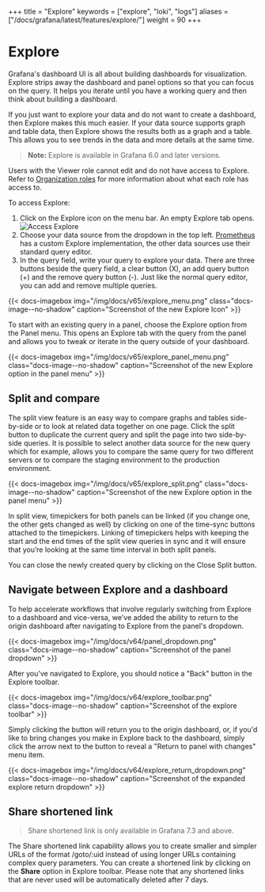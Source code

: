 +++
title = "Explore"
keywords = ["explore", "loki", "logs"]
aliases = ["/docs/grafana/latest/features/explore/"]
weight = 90
+++

# Explore

Grafana's dashboard UI is all about building dashboards for visualization. Explore strips away the dashboard and panel options so that you can focus on the query. It helps you iterate until you have a working query and then think about building a dashboard. 

If you just want to explore your data and do not want to create a dashboard, then Explore makes this much easier. If your data source supports graph and table data, then Explore shows the results both as a graph and a table. This allows you to see trends in the data and more details at the same time.

>**Note:** Explore is available in Grafana 6.0 and later versions.

Users with the Viewer role cannot edit and do not have access to Explore. Refer to [Organization roles](https://grafana.com/docs/grafana/latest/permissions/organization_roles/) for more information about what each role has access to.

To access Explore:

1. Click on the Explore icon on the menu bar. An empty Explore tab opens.
   ![Access Explore](/img/docs/explore/access-explore-7-4.png)
1. Choose your data source from the dropdown in the top left. [Prometheus](https://grafana.com/oss/prometheus/) has a custom Explore implementation, the other data sources use their standard query editor.
1. In the query field, write your query to explore your data. There are three buttons beside the query field, a clear button (X), an add query button (+) and the remove query button (-). Just like the normal query editor, you can add and remove multiple queries.

{{< docs-imagebox img="/img/docs/v65/explore_menu.png" class="docs-image--no-shadow" caption="Screenshot of the new Explore Icon" >}}

To start with an existing query in a panel, choose the Explore option from the Panel menu. This opens an Explore tab with the query from the panel and allows you to tweak or iterate in the query outside of your dashboard.

{{< docs-imagebox img="/img/docs/v65/explore_panel_menu.png" class="docs-image--no-shadow" caption="Screenshot of the new Explore option in the panel menu" >}}

## Split and compare

The split view feature is an easy way to compare graphs and tables side-by-side or to look at related data together on one page. Click the split button to duplicate the current query and split the page into two side-by-side queries. It is possible to select another data source for the new query which for example, allows you to compare the same query for two different servers or to compare the staging environment to the production environment.

{{< docs-imagebox img="/img/docs/v65/explore_split.png" class="docs-image--no-shadow" caption="Screenshot of the new Explore option in the panel menu" >}}

In split view, timepickers for both panels can be linked (if you change one, the other gets changed as well) by clicking on one of the time-sync buttons attached to the timepickers. Linking of timepickers helps with keeping the start and the end times of the split view queries in sync and it will ensure that you’re looking at the same time interval in both split panels.

You can close the newly created query by clicking on the Close Split button.

## Navigate between Explore and a dashboard

To help accelerate workflows that involve regularly switching from Explore to a dashboard and vice-versa, we've added the ability to return to the origin dashboard after navigating to Explore from the panel's dropdown.

{{< docs-imagebox img="/img/docs/v64/panel_dropdown.png" class="docs-image--no-shadow" caption="Screenshot of the panel dropdown" >}}

After you've navigated to Explore, you should notice a "Back" button in the Explore toolbar.

{{< docs-imagebox img="/img/docs/v64/explore_toolbar.png" class="docs-image--no-shadow" caption="Screenshot of the explore toolbar" >}}

Simply clicking the button will return you to the origin dashboard, or, if you'd like to bring changes you make in Explore back to the dashboard, simply click
the arrow next to the button to reveal a "Return to panel with changes" menu item.

{{< docs-imagebox img="/img/docs/v64/explore_return_dropdown.png" class="docs-image--no-shadow" caption="Screenshot of the expanded explore return dropdown" >}}

## Share shortened link

> Share shortened link is only available in Grafana 7.3 and above.

The Share shortened link capability allows you to create smaller and simpler URLs of the format /goto/:uid instead of using longer URLs containing complex query parameters. You can create a shortened link by clicking on the **Share** option in Explore toolbar. Please note that any shortened links that are never used will be automatically deleted after 7 days.
